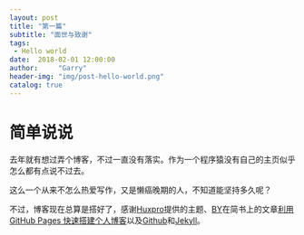```yaml
---
layout: post
title: "第一篇"
subtitle: "面世与致谢"
tags:
 - Hello world
date:  2018-02-01 12:00:00
author:     "Garry"
header-img: "img/post-hello-world.png"
catalog: true
---
```


# 简单说说

去年就有想过弄个博客，不过一直没有落实。作为一个程序猿没有自己的主页似乎怎么都有点说不过去。

这么一个从来不怎么热爱写作，又是懒癌晚期的人，不知道能坚持多久呢？

不过，博客现在总算是搭好了，感谢[Huxpro](https://github.com/huxpro)提供的主题、[BY](https://github.com/qiubaiying)在简书上的文章[利用 GitHub Pages 快速搭建个人博客](https://www.jianshu.com/p/e68fba58f75c)以及[Github](http://github.com)和[Jekyll](http://jekyllrb.com)。